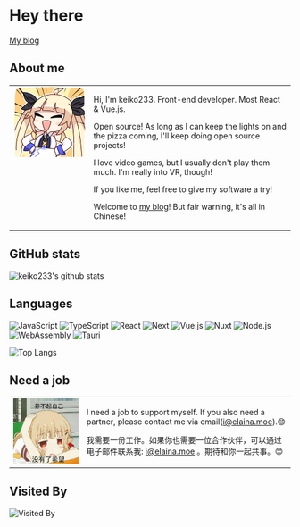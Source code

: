 # Hey there

[My blog](https://elaina.moe)

## **About me**

<table style="border:none">
<tr>
  <td style="vertical-align: top">
    <img width="300" alt="hello!" src="./assets/78790a2e-3563-4a7f-b998-94685ffdf486.webp" >
  </td>

  <td>

Hi, I'm keiko233. Front-end developer. Most React & Vue.js.

Open source! As long as I can keep the lights on and the pizza coming, I'll keep doing open source projects!

I love video games, but I usually don't play them much. I'm really into VR, though!

If you like me, feel free to give my software a try!

Welcome to [my blog](https://elaina.moe)! But fair warning, it's all in Chinese!

  </td>
</tr>
</table>

## GitHub stats

![keiko233's github stats](https://github-readme-stats.vercel.app/api?username=keiko233&show_icons=true&bg_color=ffffff&title_color=FF1958&hide_title=true&theme=swift)

## Languages

![JavaScript](https://img.shields.io/badge/-JavaScript-black?style=for-the-badge&logo=JavaScript
)
![TypeScript](https://img.shields.io/badge/-TypeScript-black?style=for-the-badge&logo=TypeScript
)
![React](https://img.shields.io/badge/-React-black?style=for-the-badge&logo=react
)
![Next](https://img.shields.io/badge/-Next-black?style=for-the-badge&logo=next.js
)
![Vue.js](https://img.shields.io/badge/-Vue.js-black?style=for-the-badge&logo=Vue.js
)
![Nuxt](https://img.shields.io/badge/-Nuxt-black?style=for-the-badge&logo=nuxt.js
)
![Node.js](https://img.shields.io/badge/-Node.js-black?style=for-the-badge&logo=node.js
)
![WebAssembly](https://img.shields.io/badge/-WebAssembly-black?style=for-the-badge&logo=webassembly
)
![Tauri](https://img.shields.io/badge/-Tauri-black?style=for-the-badge&logo=tauri
)

![Top Langs](https://github-readme-stats.vercel.app/api/top-langs/?username=keiko233&layout=compact&bg_color=ffffff&title_color=FF1958&theme=swift&exclude_repo=kernel_xiaomi_odin,subconverter-meta)

## Need a job

<table style="border:none">
<tr>
  <td style="vertical-align: top">
    <img width="300" alt="nooooo!" src="./assets/ec1e34ba13292f224198036cde369ba7.jpg" >
  </td>

  <td>
  
  I need a job to support myself. If you also need a partner, please contact me via email(i@elaina.moe).😊

  我需要一份工作。如果你也需要一位合作伙伴，可以通过电子邮件联系我: i@elaina.moe 。期待和你一起共事。😊

  </td>
</tr>
</table>


## Visited By

![Visited By](https://count.getloli.com/get/@keiko233?theme=gelbooru)
